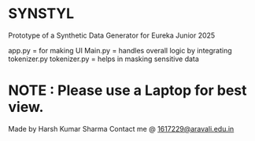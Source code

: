 # SYNSTYL
Prototype of a Synthetic Data Generator for Eureka Junior 2025

app.py = for making UI
Main.py = handles overall logic by integrating tokenizer.py
tokenizer.py = helps in masking sensitive data

# NOTE : Please use a Laptop for best view.
Made by Harsh Kumar Sharma
Contact me @ 1617229@aravali.edu.in
